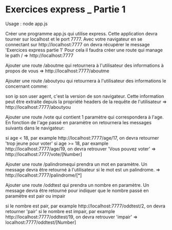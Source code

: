 # Exercices express _ Partie 1

Usage : node app.js


Créer une programme app.js qui utilise express. Cette application devra tourner sur localhost 
et le port 7777. Avec votre navigateur en se connectant sur http://localhost:7777 on devra
récupérer le message 'Exercices express partie 1' Pour cela il faudra créer une route qui
manage le path / 
=> http://localhost:7777  


Ajouter une route /aboutme qui retournera à l'utilisateur des informations à propos de vous 
=> http://localhost:7777/aboutme  


Ajouter une route /aboutyou qui retournera à l'utilisateur des informations le concernant comme:

son ip
son user agent, c'est la version de son navigateur. Cette information peut être extraite depuis la propriété headers de la requête de l'utilisateur
=> http://localhost:7777/aboutyou


Ajouter une route /vote qui contient 1 paramètre qui correspondera à l'age. En fonction de l'age passé en paramètre on retournera les messages suivants dans le navigateur:

si age < 18, par example http://localhost:7777/age/17, on devra retourner 'trop jeune pour voter'
si age >= 18, par example http://localhost:7777/age/19, on devra retrouver 'Vous pouvez voter'
=> http://localhost:7777/vote/[Number]



Ajouter une route /palindromequi prendra un mot en paramètre. Un message devra être retourné à l'utilisateur si le mot est un palindrome. 
=> http://localhost:7777/palindrome/[*]

Ajouter une route /oddtest qui prendra un nombre en paramètre. Un message devra être retourné pour indiquer que le nombre passé en paramètre est pair ou impair

si le nombre est pair, par example http://localhost:7777/oddtest/2, on devra retourner 'pair'
si le nombre est impair, par example http://localhost:7777/oddtest/19, on devra retrouver 'impair'
=> localhost:7777/oddtest/[Number]